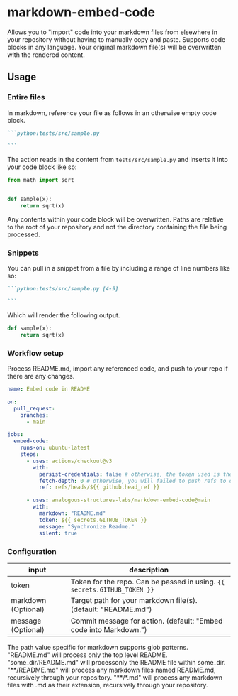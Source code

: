 # markdown-embed-code

Allows you to "import" code into your markdown files from elsewhere in your repository without having to manually copy and paste.
Supports code blocks in any language. Your original markdown file(s) will be overwritten with the rendered content.

<!-- See [demo repo](https://github.com/tokusumi/readme-code-testing) if you are interested in testing code within README. -->

## Usage

### Entire files

In markdown, reference your file as follows in an otherwise empty code block.

````markdown
```python:tests/src/sample.py

```
````

The action reads in the content from `tests/src/sample.py` and inserts it into your code block like so:

```python:tests/src/sample.py
from math import sqrt


def sample(x):
    return sqrt(x)

```

Any contents within your code block will be overwritten. Paths are relative to the root of your repository and not the directory containing the file being processed.

### Snippets

You can pull in a snippet from a file by including a range of line numbers like so:

````markdown
```python:tests/src/sample.py [4-5]

```
````

Which will render the following output.

```python:tests/src/sample.py [4-5]
def sample(x):
    return sqrt(x)
```

### Workflow setup

Process README.md, import any referenced code, and push to your repo if there are any changes.

```yaml
name: Embed code in README

on:
  pull_request:
    branches:
      - main

jobs:
  embed-code:
    runs-on: ubuntu-latest
    steps:
      - uses: actions/checkout@v3
        with:
          persist-credentials: false # otherwise, the token used is the GITHUB_TOKEN, instead of your personal token
          fetch-depth: 0 # otherwise, you will failed to push refs to dest repo
          ref: refs/heads/${{ github.head_ref }}

      - uses: analogous-structures-labs/markdown-embed-code@main
        with:
          markdown: "README.md"
          token: ${{ secrets.GITHUB_TOKEN }}
          message: "Synchronize Readme."
          silent: true
```

### Configuration

| input                | description                                                              |
| -------------------- | ------------------------------------------------------------------------ |
| token                | Token for the repo. Can be passed in using. `{{ secrets.GITHUB_TOKEN }}` |
| markdown (Optional)  | Target path for your markdown file(s). (default: "README.md")            |
| message (Optional)   | Commit message for action. (default: "Embed code into Markdown.")        |


The path value specific for markdown supports glob patterns.
"README.md" will process only the top level README.
"some_dir/README.md" will processonly the README file within some_dir.
"\*\*/README.md" will process any markdown files named README.md, recursively through your repository.
"\*\*/*.md" will process any markdown files with .md as their extension, recursively through your repository.
